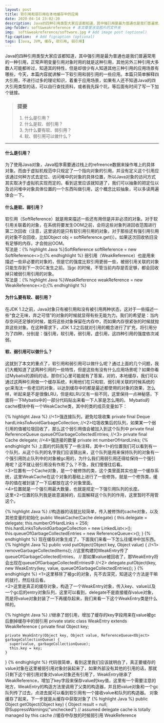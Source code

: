 ```yaml
---
layout: post
title: 软引用和弱引用在本地缓存中的应用
date: 2020-04-14 23:02:20
description: Java的四种引用类型大家应该都知道，其中强引用是最为普通也是我们普遍常用的一种引用，正常声明变量引用对象时用的就是这种引用，其他另外三种引用... 
img-folder: soft&weakreference # 本文章里涉及图片的文件夹
img:  soft&weakreference/software.jpg # Add image post (optional)
fig-caption:  # Add figcaption (optional)
tags: [Java, JVM, 缓存, 软引用, 弱引用]
---
```

Java的四种引用类型大家应该都知道，其中强引用是最为普通也是我们普遍常用的一种引用，正常声明变量引用对象时用的就是这种引用，其他另外三种引用大多数人可能都听过，知道其的特性，但是却很少有人知道其他三种引用的应用场景有哪些，今天，本篇内容就讲解一下软引用和弱引用的一些应用。本篇只简单解释四大引用，不进行过多的理论知识，着重于应用场景，如果有人还不知道Java的四大引用类型的话，可以自行查找资料，或者我先踩个坑，等后面有时间了写一下加个链接。

> ### 提要
> 1. 什么是引用？
> 2. 什么是软、弱引用？
> 3. 为什么要有软、弱引用？
> 4. 软、弱引用可以做什么？  

___

#### 什么是引用？
为了使用Java对象，Java程序需要通过栈上的refreence数据来操作堆上的具体对象。而由于虚拟机规范中只规定了一个指向对象的引用，并没有定义这个引用应该通过何种方式去定位、访问堆中的对象的具体位置，所以Java对象的访问方式其实取决于虚拟机实现而定的。看到这里应该就知道了，我们可以抽象的把定位以及访问堆中对象具体位置的一个东西叫做引用，这个概念比较抽象，可以多读两遍体会一下。

#### 什么是软、弱引用？
软引用（SoftReference）就是用来描述一些还有用但是并非必须的对象。对于软引用关联着的对象，在系统将要发生OOM之前，会将这些对象列进回收范围进行第二次回收（注意，这里说的是只有软引用引用的对象，对于那些还有强引用引用的对象不会回收，比如Object obj = softReference.get()）。如果这次回收依旧没有足够的内存，才会抛出OOM。  
写法是：{% highlight Java %}SoftReference<T> softReference = new SoftReference<>();{% endhighlight %}
弱引用（WeakReference）也是用来描述一些非必要的对象的，但是它的强度比软引用更弱一些，被弱引用关联的对象只能生存到下一次GC发生之前。当gc 的时候，不管当前内存是否足够，都会回收掉只被弱引用引用的对象。  
写法是：{% highlight Java %}WeakReference<T> weakReference = new WeakReference<>();{% endhighlight %}

#### 为什么要有软、弱引用？
在JDK 1.2之前，Java对象只有被引用和没有被引用两种状态，这对于一些描述一些“食之无味，弃之可惜”的对象的时候就显得有些无能为力。我们的希望是：当内存空间还足够的时候，能将这些对象保留在内存中，而如果内存很紧张的时候就抛弃这些对象。在这种需求下，JDK 1.2之后就对引用的概念进行了扩充，将引用分为了四种，分别是：强引用，软引用，弱引用，虚引用，这四种引用的强度依次减弱。

#### 软、弱引用可以做什么？
这就到了本文的重点了，软引用和弱引用可以做什么呢？通过上面的几个问题，我们大概知道了这两种引用的一些特性，但是这些有没有什么应用场景呢？如果你看过Mybatis的源码的话，那你们心里可能就有了答案，对的，本地缓存，我们可以通过这两种引用做一个缓存系统，利用他们在只和软、弱引用关联的时候系统的gc来淘汰一些老旧的对象，以达到缓存中的都是最近都使用的对象的效果，怎么样，听起来是不是很像LRU，但是和LRU又有一些不同，这里保持一点神秘感，下面将一下Mybatis中的一部分代码贴出来看一下人家是怎么用的。
Mybatis的cache模块中有一个WeakCache类，其中的类的成员变量如下：

{% highlight Java %}
//<1>强连接队列，避免垃圾收集
private final Deque<Object> hardLinksToAvoidGarbageCollection;
//<2>垃圾收集后的队列，如果某一个弱引用的值被垃圾回收了，那么这个弱引用值会被加入到这个队列中
private final ReferenceQueue<Object> queueOfGarbageCollectedEntries;
//<3>
private final Cache delegate;
//<4>强连接的数量
private int numberOfHardLinks;
{% endhighlight %}
上面的代码我写了一些注释，其中<1>的位置我们可以看到有一个队列，从这个队列的名字我们应该猜出来，这个队列是用来保持队列的对象有一个强引用防止队列中的对象被gc用的，为什么我们用弱引用还得给保持一个强引用呢？这不就让弱引用没有作用了么？不急，我们慢慢往后看。  
<3>位置有一个Cache对象，是一个被修饰的类，这个类里面其实也是一个缓存系统，这里WeakCache在这个对象的基础上进行了一些修饰，就是一个修饰类，缓存的值在被封装了一下后都放在这个对象里面。  
<4>位置就是一个强引用最大数量，也就是规定一下强引用队列的长度。    
这里<2>位置的队列我是故意漏掉的，后面解释这个队列的作用，这里暂时不用管这个。  

{% highlight Java %}
//构造器的话就比较简单，传入被修饰的cache对象，以及其他变量的初始化
public WeakCache(Cache delegate) {
    this.delegate = delegate;
    this.numberOfHardLinks = 256;
    this.hardLinksToAvoidGarbageCollection = new LinkedList<>();
    this.queueOfGarbageCollectedEntries = new ReferenceQueue<>();
  }
{% endhighlight %}
现在缓存对象生成了，下面我们来看一下怎么往缓冲中加东西。
{% highlight Java %}
public void putObject(Object key, Object value) {
	//<1>
    removeGarbageCollectedItems();
    //这里构建的WeakEntry传了queueOfGarbageCollectedEntries，
    // 那如果value被回收了，那WeakEntry将会出现在queueOfGarbageCollectedEntries中
    //<2>
    delegate.putObject(key, new WeakEntry(key, value, queueOfGarbageCollectedEntries));
  }
{% endhighlight %}
<1>这里移除了被gc的对象，先不去深究，知道这个方法是干嘛的就行，然后往后看。  
<2>这里是真正的缓存对象，构造了一个WeakEntry对象，传入key、value以及一个gc后的entry对象队列，这里可以看到，delegate不是直接缓存value对象，而是将value对象封装了一下再缓存起来，我们来看一下这个WeakEntry类是什么样的。

{% highlight Java %}
//继承了弱引用，增加了缓存的key字段用来在value被gc后删掉缓存中的弱引用
  private static class WeakEntry extends WeakReference<Object> {
    private final Object key;

    private WeakEntry(Object key, Object value, ReferenceQueue<Object> garbageCollectionQueue) {
      super(value, garbageCollectionQueue);
      this.key = key;
    }
  }
{% endhighlight %}
代码很简单，看到这里我们应该就明白了，真正要缓存的value对象在这里被弱引用对象封装起来了，如果外部没有其他的引用的话，那就只剩下这个弱引用对象对value对象还有引用了，WeakEntry继承了WeakReference，增加了key字段来保存value的key值，这里有一个需要注意的地方，WeakEntry的构造方法里调用了父类的构造器，并且把value对象和一个gc队列传了过去，点进去就可以看到软引用有一个接收value和队列的构造器。
对象缓存了起来，下一步就是从缓存中获取对象了
{% highlight Java %}
public Object getObject(Object key) {
    Object result = null;
    @SuppressWarnings("unchecked") // assumed delegate cache is totally managed by this cache
      //缓存中存放的时候弱引用
      WeakReference<Object> weakReference = (WeakReference<Object>) delegate.getObject(key);
    if (weakReference != null) {
      result = weakReference.get();
      //弱引用里的值为空，说明value对象已经被gc了，所以缓存中的弱引用对象也应该被清除
      if (result == null) {
        delegate.removeObject(key);
      } else {
        //如果不为空的话，那这个value值会被加入到强引用队列中，这意味着即使外部没有了这个对象的引用，
        // 这个对象会因为强引用队列的作用多活一段时间，直到被挤出队列后的下一个gc回收
        hardLinksToAvoidGarbageCollection.addFirst(result);
        if (hardLinksToAvoidGarbageCollection.size() > numberOfHardLinks) {
          hardLinksToAvoidGarbageCollection.removeLast();
        }
      }
    }
    return result;
  }
{% endhighlight %}
代码上我已经写了详细的注释，这里就大概解释一下，首先根据key值拿到缓存中的WeakEntry对象（这个对象就是上面put进去的时候封装的对象），然后就是获取软引用对象里的value值，如果value为空，表示外部没有value对象的引用，因为只有软引用对象的引用而在之前的某次gc中回收了，所以key从换中移除；不为空的话，就将这个value值加入到强引用队列中，表示这个值现在获取了一次，以后再次获取这个值的几率很大，不要那么快gc掉这个对象。因为队列用有这个对象的引用，在没有从队列中挤出去之前，gc都不会回收这个对象，直到这个对象从队列中挤出去后的下一次gc回收。然后判断队列是否满，满了的话则移除队尾的值。这就是和LRU不一样的地方，在LRU中，只要加入的话，即使没用也要等到从队尾挤出去才能回收，而WeakCache只有用的时候才会才会加入到队列，只是缓存而不用的话就会在下一次gc中被回收。
下面我们回到putObject()方法中的removeGarbageCollectedItems()方法;

{% highlight Java %}
/**
   * 清除所有被gc的key值
   * queueOfGarbageCollectedEntries 中保存了所有的被gc的弱引用
      */
    private void removeGarbageCollectedItems() {

    WeakEntry sv;
    //如果某个弱引用出现在这个队列中，说明这个弱引用的值被gc 了，此时移除缓存中的该弱引用
    while ((sv = (WeakEntry) queueOfGarbageCollectedEntries.poll()) != null) {
      delegate.removeObject(sv.key);
    }
  }
{% endhighlight %}
从代码中我们可以看到，这个方法的作用是将队列中的所有值弹出来，然后将其中缓存中移除。注意，队列中弹出来的是WeakEntry对象，WeakEntry对象中有缓存的key和value值，这里是通过key将缓存中的值删除，表示缓存中的这个值已经没有了或者说已经被gc了。
我们可以看一下WeakReference的这个构造方法源码
{% highlight Java %}
/**
     * Creates a new weak reference that refers to the given object and is
     * registered with the given queue.
     *
     * @param referent object the new weak reference will refer to
     * @param q the queue with which the reference is to be registered,
     *          or {@code null} if registration is not required
     */
    public WeakReference(T referent, ReferenceQueue<? super T> q) {
        super(referent, q);
    }
{% endhighlight %}
这个方法的注释其实写的不太清楚，只是说这个构造器会创建一个传入对象的weak reference，和把这个weak reference加入到给定的队列中，并没有说什么时候入队的，这里调用的是父类的构造器也就是Reference<T> 抽象类的，继续向上找找，
{% highlight Java %}

/* The queue this reference gets enqueued to by GC notification or by
     * calling enqueue().
     *
     * When registered: the queue with which this reference is registered.
     *        enqueued: ReferenceQueue.ENQUEUE
     *        dequeued: ReferenceQueue.NULL
     *    unregistered: ReferenceQueue.NULL
     */
    volatile ReferenceQueue<? super T> queue;

/* -- Constructors -- */

    Reference(T referent) {
        this(referent, null);
    }
    
    Reference(T referent, ReferenceQueue<? super T> queue) {
        this.referent = referent;
        this.queue = (queue == null) ? ReferenceQueue.NULL : queue;
    }
{% endhighlight %}
这一块的方法没有注释，但是成员变量queue有注释，可以看到注释写的很清楚，只有当GC notification以及调用队列的enqueue()的时候才会入列，也就是说我们没有主动调用enqueue()方法的话，那这个队列里的所有的软引用都是在被gc通知的时候加入的。现在我们应该知道为什么removeGarbageCollectedItems()方法里直接就是将所有的key从缓存中移除了吧，因为这些key对应的value都已经被gc掉了。

OK，到这里基本上就讲了一下弱引用在本地缓存中的应用，上面的代码还是比较简单的，思路我都给你们捋了下，较为清晰，主要就是利用了弱引用的特性再加上一个gc队列和一个强引用队列来保证缓存中存储都是最近比较常用的对象，尽可能的在少用内存的情况下缓存最有用的东西，软引用同理只是gc的时候是内存不足的时候，其他的代码基本上是一致的，有兴趣的小伙伴可以看一下Mybatis的cache模块下的SoftReference类。

本人水平有限，如果有不足的地方，欢迎各位大佬点击左边加我的联系方式一起讨论。